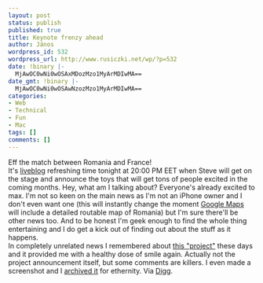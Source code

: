 ```yaml
---
layout: post
status: publish
published: true
title: Keynote frenzy ahead
author: János
wordpress_id: 532
wordpress_url: http://www.rusiczki.net/wp/?p=532
date: !binary |-
  MjAwOC0wNi0wOSAxMDozMzo1MyArMDIwMA==
date_gmt: !binary |-
  MjAwOC0wNi0wOSAwNzozMzo1MyArMDIwMA==
categories:
- Web
- Technical
- Fun
- Mac
tags: []
comments: []
---
```

<p>Eff the match between Romania and France!<br />
It's <a href="http://www.macrumorslive.com/">liveblog</a> refreshing time tonight at 20:00 PM EET when Steve will get on the stage and announce the toys that will get tons of people excited in the coming months. Hey, what am I talking about? Everyone's already excited to max. I'm not so keen on the main news as I'm not an iPhone owner and I don't even want one (this will instantly change the moment <a href="http://maps.google.com">Google Maps</a> will include a detailed routable map of Romania) but I'm sure there'll be other news too. And to be honest I'm geek enough to find the whole thing entertaining and I do get a kick out of finding out about the stuff as it happens.<br />
In completely unrelated news I remembered about <a href="http://www.getacoder.com/projects/need_operating_system_42879.html">this "project"</a> these days and it provided me with a healthy dose of smile again. Actually not the project announcement itself, but some comments are killers. I even made a screenshot and I <a href="http://www.rusiczki.net/blog/blogpics/need-operating-system.png">archived it</a> for ethernity. Via <a href="http://digg.com/software/This_guy_needs_an_operating_system_coded">Digg</a>.</p>
